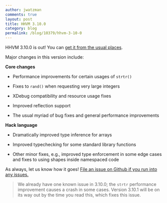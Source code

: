 ```yaml
---
author: jwatzman
comments: true
layout: post
title: HHVM 3.10.0
category: blog
permalink: /blog/10379/hhvm-3-10-0
---
```


HHVM 3.10.0 is out! You can [get it from the usual places](https://github.com/facebook/hhvm/wiki/Prebuilt-Packages-for-HHVM).

<!--truncate-->

Major changes in this version include:

**Core changes**

  * Performance improvements for certain usages of `strtr()`


  * Fixes to `rand()` when requesting very large integers


  * XDebug compatibility and resource usage fixes


  * Improved reflection support


  * The usual myriad of bug fixes and general performance improvements


**Hack language**

  * Dramatically improved type inference for arrays


  * Improved typechecking for some standard library functions


  * Other minor fixes, e.g., improved type enforcement in some edge cases and fixes to using shapes inside namespaced code


As always, let us know how it goes! [File an issue on Github if you run into any issues.](https://github.com/facebook/hhvm/issues)

> We already have one known issue in 3.10.0; the `strtr` performance improvement causes a crash in some cases. Version 3.10.1 will be on its way out by the time you read this, which fixes this issue.
